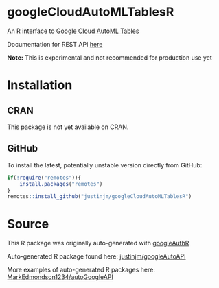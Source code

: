 # googleCloudAutoMLTablesR
An R interface to [Google Cloud AutoML Tables](https://cloud.google.com/automl-tables/)

Documentation for REST API [here](https://cloud.google.com/automl-tables/docs/reference/rest/) 

**Note:** This is experimental and not recommended for production use yet

# Installation

## CRAN
This package is not yet available on CRAN.

## GitHub
To install the latest, potentially unstable version directly from GitHub:

```r
if(!require("remotes")){
    install.packages("remotes")
}
remotes::install_github("justinjm/googleCloudAutoMLTablesR")
```

# Source
This R package was originally auto-generated with [googleAuthR](https://github.com/MarkEdmondson1234/googleAuthR)

Auto-generated R package found here: [justinjm/googleAutoAPI](https://github.com/justinjm/googleAutoAPI)

More examples of auto-generated R packages here: [MarkEdmondson1234/autoGoogleAPI](https://github.com/MarkEdmondson1234/autoGoogleAPI#autogoogleapi)
